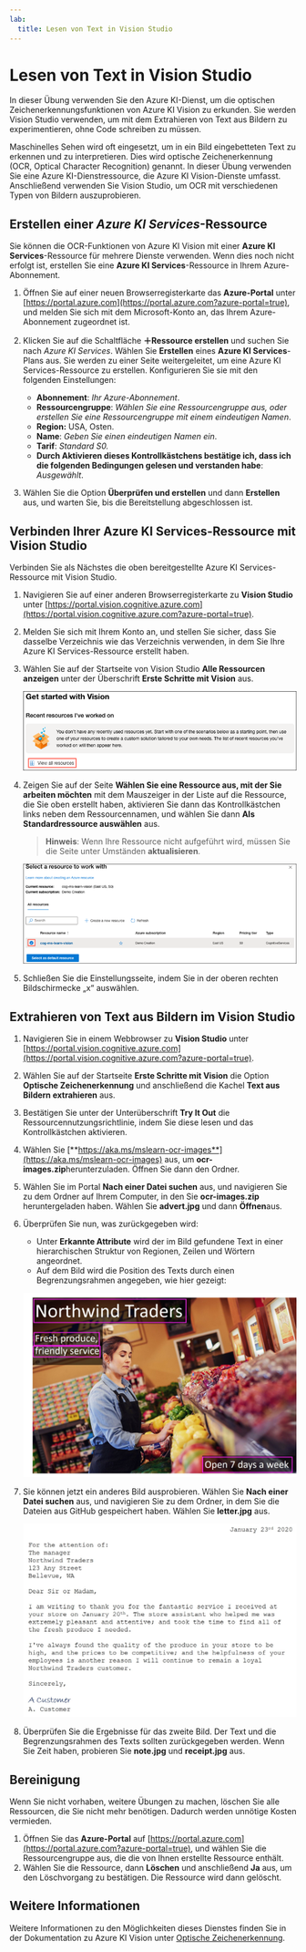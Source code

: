 ```yaml
---
lab:
  title: Lesen von Text in Vision Studio
---
```


# Lesen von Text in Vision Studio

In dieser Übung verwenden Sie den Azure KI-Dienst, um die optischen Zeichenerkennungsfunktionen von Azure KI Vision zu erkunden. Sie werden Vision Studio verwenden, um mit dem Extrahieren von Text aus Bildern zu experimentieren, ohne Code schreiben zu müssen.

Maschinelles Sehen wird oft eingesetzt, um in ein Bild eingebetteten Text zu erkennen und zu interpretieren. Dies wird optische Zeichenerkennung (OCR, Optical Character Recognition) genannt. In dieser Übung verwenden Sie eine Azure KI-Dienstressource, die Azure KI Vision-Dienste umfasst. Anschließend verwenden Sie Vision Studio, um OCR mit verschiedenen Typen von Bildern auszuprobieren.

## Erstellen einer *Azure KI Services*-Ressource

Sie können die OCR-Funktionen von Azure KI Vision mit einer **Azure KI Services**-Ressource für mehrere Dienste verwenden. Wenn dies noch nicht erfolgt ist, erstellen Sie eine **Azure KI Services**-Ressource in Ihrem Azure-Abonnement.

1. Öffnen Sie auf einer neuen Browserregisterkarte das **Azure-Portal** unter [https://portal.azure.com](https://portal.azure.com?azure-portal=true), und melden Sie sich mit dem Microsoft-Konto an, das Ihrem Azure-Abonnement zugeordnet ist.

1. Klicken Sie auf die Schaltfläche **＋Ressource erstellen** und suchen Sie nach *Azure KI Services*. Wählen Sie **Erstellen** eines **Azure KI Services**-Plans aus. Sie werden zu einer Seite weitergeleitet, um eine Azure KI Services-Ressource zu erstellen. Konfigurieren Sie sie mit den folgenden Einstellungen:
    - **Abonnement**: *Ihr Azure-Abonnement*.
    - **Ressourcengruppe**: *Wählen Sie eine Ressourcengruppe aus, oder erstellen Sie eine Ressourcengruppe mit einem eindeutigen Namen*.
    - **Region:** USA, Osten.
    - **Name**: *Geben Sie einen eindeutigen Namen ein*.
    - **Tarif**: *Standard S0.*
    - **Durch Aktivieren dieses Kontrollkästchens bestätige ich, dass ich die folgenden Bedingungen gelesen und verstanden habe**: *Ausgewählt*.

1. Wählen Sie die Option **Überprüfen und erstellen** und dann **Erstellen** aus, und warten Sie, bis die Bereitstellung abgeschlossen ist.

## Verbinden Ihrer Azure KI Services-Ressource mit Vision Studio

Verbinden Sie als Nächstes die oben bereitgestellte Azure KI Services-Ressource mit Vision Studio.

1. Navigieren Sie auf einer anderen Browserregisterkarte zu **Vision Studio** unter [https://portal.vision.cognitive.azure.com](https://portal.vision.cognitive.azure.com?azure-portal=true).

1. Melden Sie sich mit Ihrem Konto an, und stellen Sie sicher, dass Sie dasselbe Verzeichnis wie das Verzeichnis verwenden, in dem Sie Ihre Azure KI Services-Ressource erstellt haben.

1. Wählen Sie auf der Startseite von Vision Studio **Alle Ressourcen anzeigen** unter der Überschrift **Erste Schritte mit Vision** aus.

    ![Der Link „Alle Ressourcen anzeigen“ ist unter „Erste Schritte mit Vision in Vision Studio“ hervorgehoben.](./media/analyze-images-vision/vision-resources.png)

1. Zeigen Sie auf der Seite **Wählen Sie eine Ressource aus, mit der Sie arbeiten möchten** mit dem Mauszeiger in der Liste auf die Ressource, die Sie oben erstellt haben, aktivieren Sie dann das Kontrollkästchen links neben dem Ressourcennamen, und wählen Sie dann **Als Standardressource auswählen** aus.

    > **Hinweis**: Wenn Ihre Ressource nicht aufgeführt wird, müssen Sie die Seite unter Umständen **aktualisieren**.

    ![Das Dialogfeld „Wählen Sie eine Ressource aus, mit der Sie arbeiten möchten“ wird angezeigt, wobei die Ressource „cog-ms-learn-vision-SUFFIX Cognitive Services“ hervorgehoben und markiert ist. Die Schaltfläche „Als Standardressource auswählen“ ist hervorgehoben.](./media/analyze-images-vision/default-resource.png)

1. Schließen Sie die Einstellungsseite, indem Sie in der oberen rechten Bildschirmecke „x“ auswählen.

## Extrahieren von Text aus Bildern im Vision Studio
    
1. Navigieren Sie in einem Webbrowser zu **Vision Studio** unter [https://portal.vision.cognitive.azure.com](https://portal.vision.cognitive.azure.com?azure-portal=true).

1. Wählen Sie auf der Startseite **Erste Schritte mit Vision** die Option **Optische Zeichenerkennung** und anschließend die Kachel **Text aus Bildern extrahieren** aus.

1. Bestätigen Sie unter der Unterüberschrift **Try It Out** die Ressourcennutzungsrichtlinie, indem Sie diese lesen und das Kontrollkästchen aktivieren.  

1. Wählen Sie [**https://aka.ms/mslearn-ocr-images**](https://aka.ms/mslearn-ocr-images) aus, um **ocr-images.zip**herunterzuladen. Öffnen Sie dann den Ordner.

1. Wählen Sie im Portal **Nach einer Datei suchen** aus, und navigieren Sie zu dem Ordner auf Ihrem Computer, in den Sie **ocr-images.zip** heruntergeladen haben. Wählen Sie **advert.jpg** und dann **Öffnen**aus.

1. Überprüfen Sie nun, was zurückgegeben wird:
    - Unter **Erkannte Attribute** wird der im Bild gefundene Text in einer hierarchischen Struktur von Regionen, Zeilen und Wörtern angeordnet.
    - Auf dem Bild wird die Position des Texts durch einen Begrenzungsrahmen angegeben, wie hier gezeigt:

    ![Eine Abbildung des Texts, der auf dem Bild umrandet ist.](media/read-text-computer-vision/advert-bounding-boxes.jpg)

1. Sie können jetzt ein anderes Bild ausprobieren. Wählen Sie **Nach einer Datei suchen** aus, und navigieren Sie zu dem Ordner, in dem Sie die Dateien aus GitHub gespeichert haben. Wählen Sie **letter.jpg** aus.

    ![Ein Bild eines getippten Briefs.](media/read-text-computer-vision/letter.jpg)

1. Überprüfen Sie die Ergebnisse für das zweite Bild. Der Text und die Begrenzungsrahmen des Texts sollten zurückgegeben werden. Wenn Sie Zeit haben, probieren Sie **note.jpg** und **receipt.jpg** aus.

## Bereinigung

Wenn Sie nicht vorhaben, weitere Übungen zu machen, löschen Sie alle Ressourcen, die Sie nicht mehr benötigen. Dadurch werden unnötige Kosten vermieden.

1. Öffnen Sie das **Azure-Portal** auf [https://portal.azure.com](https://portal.azure.com?azure-portal=true), und wählen Sie die Ressourcengruppe aus, die die von Ihnen erstellte Ressource enthält.
1. Wählen Sie die Ressource, dann **Löschen** und anschließend **Ja** aus, um den Löschvorgang zu bestätigen. Die Ressource wird dann gelöscht.

## Weitere Informationen

Weitere Informationen zu den Möglichkeiten dieses Dienstes finden Sie in der Dokumentation zu Azure KI Vision unter [Optische Zeichenerkennung](https://learn.microsoft.com/azure/ai-services/computer-vision/overview-ocr).
